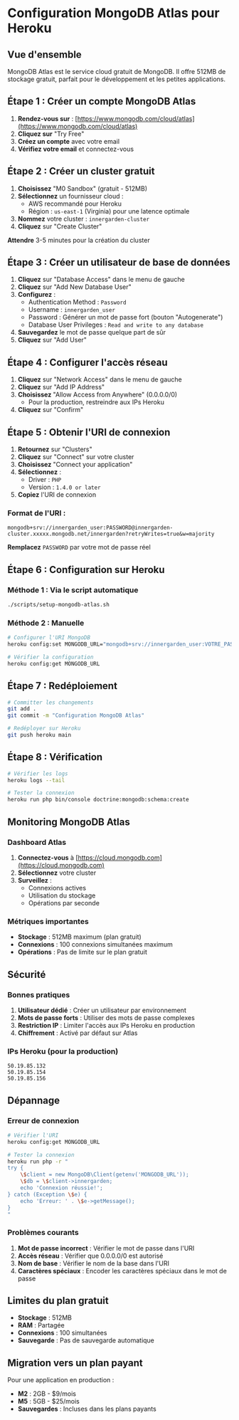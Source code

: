 # Configuration MongoDB Atlas pour Heroku

## Vue d'ensemble

MongoDB Atlas est le service cloud gratuit de MongoDB. Il offre 512MB de stockage gratuit, parfait pour le développement et les petites applications.

## Étape 1 : Créer un compte MongoDB Atlas

1. **Rendez-vous sur** : [https://www.mongodb.com/cloud/atlas](https://www.mongodb.com/cloud/atlas)
2. **Cliquez sur** "Try Free"
3. **Créez un compte** avec votre email
4. **Vérifiez votre email** et connectez-vous

## Étape 2 : Créer un cluster gratuit

1. **Choisissez** "M0 Sandbox" (gratuit - 512MB)
2. **Sélectionnez** un fournisseur cloud :
   - AWS recommandé pour Heroku
   - Région : `us-east-1` (Virginia) pour une latence optimale
3. **Nommez** votre cluster : `innergarden-cluster`
4. **Cliquez** sur "Create Cluster"

**Attendre** 3-5 minutes pour la création du cluster

## Étape 3 : Créer un utilisateur de base de données

1. **Cliquez** sur "Database Access" dans le menu de gauche
2. **Cliquez** sur "Add New Database User"
3. **Configurez** :
   - Authentication Method : `Password`
   - Username : `innergarden_user`
   - Password : Générer un mot de passe fort (bouton "Autogenerate")
   - Database User Privileges : `Read and write to any database`
4. **Sauvegardez** le mot de passe quelque part de sûr
5. **Cliquez** sur "Add User"

## Étape 4 : Configurer l'accès réseau

1. **Cliquez** sur "Network Access" dans le menu de gauche
2. **Cliquez** sur "Add IP Address"
3. **Choisissez** "Allow Access from Anywhere" (0.0.0.0/0)
   - Pour la production, restreindre aux IPs Heroku
4. **Cliquez** sur "Confirm"

## Étape 5 : Obtenir l'URI de connexion

1. **Retournez** sur "Clusters"
2. **Cliquez** sur "Connect" sur votre cluster
3. **Choisissez** "Connect your application"
4. **Sélectionnez** :
   - Driver : `PHP`
   - Version : `1.4.0 or later`
5. **Copiez** l'URI de connexion

### Format de l'URI :
```
mongodb+srv://innergarden_user:PASSWORD@innergarden-cluster.xxxxx.mongodb.net/innergarden?retryWrites=true&w=majority
```

**Remplacez** `PASSWORD` par votre mot de passe réel

## Étape 6 : Configuration sur Heroku

### Méthode 1 : Via le script automatique
```bash
./scripts/setup-mongodb-atlas.sh
```

### Méthode 2 : Manuelle
```bash
# Configurer l'URI MongoDB
heroku config:set MONGODB_URL="mongodb+srv://innergarden_user:VOTRE_PASSWORD@innergarden-cluster.xxxxx.mongodb.net/innergarden?retryWrites=true&w=majority"

# Vérifier la configuration
heroku config:get MONGODB_URL
```

## Étape 7 : Redéploiement

```bash
# Committer les changements
git add .
git commit -m "Configuration MongoDB Atlas"

# Redéployer sur Heroku
git push heroku main
```

## Étape 8 : Vérification

```bash
# Vérifier les logs
heroku logs --tail

# Tester la connexion
heroku run php bin/console doctrine:mongodb:schema:create
```

## Monitoring MongoDB Atlas

### Dashboard Atlas
1. **Connectez-vous** à [https://cloud.mongodb.com](https://cloud.mongodb.com)
2. **Sélectionnez** votre cluster
3. **Surveillez** :
   - Connexions actives
   - Utilisation du stockage
   - Opérations par seconde

### Métriques importantes
- **Stockage** : 512MB maximum (plan gratuit)
- **Connexions** : 100 connexions simultanées maximum
- **Opérations** : Pas de limite sur le plan gratuit

## Sécurité

### Bonnes pratiques
1. **Utilisateur dédié** : Créer un utilisateur par environnement
2. **Mots de passe forts** : Utiliser des mots de passe complexes
3. **Restriction IP** : Limiter l'accès aux IPs Heroku en production
4. **Chiffrement** : Activé par défaut sur Atlas

### IPs Heroku (pour la production)
```
50.19.85.132
50.19.85.154
50.19.85.156
```

## Dépannage

### Erreur de connexion
```bash
# Vérifier l'URI
heroku config:get MONGODB_URL

# Tester la connexion
heroku run php -r "
try {
    \$client = new MongoDB\Client(getenv('MONGODB_URL'));
    \$db = \$client->innergarden;
    echo 'Connexion réussie!';
} catch (Exception \$e) {
    echo 'Erreur: ' . \$e->getMessage();
}
"
```

### Problèmes courants
1. **Mot de passe incorrect** : Vérifier le mot de passe dans l'URI
2. **Accès réseau** : Vérifier que 0.0.0.0/0 est autorisé
3. **Nom de base** : Vérifier le nom de la base dans l'URI
4. **Caractères spéciaux** : Encoder les caractères spéciaux dans le mot de passe

## Limites du plan gratuit

- **Stockage** : 512MB
- **RAM** : Partagée
- **Connexions** : 100 simultanées
- **Sauvegarde** : Pas de sauvegarde automatique

## Migration vers un plan payant

Pour une application en production :
- **M2** : 2GB - $9/mois
- **M5** : 5GB - $25/mois
- **Sauvegardes** : Incluses dans les plans payants
